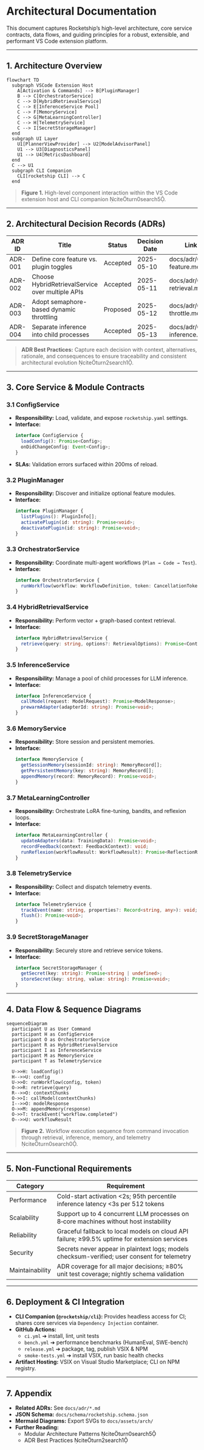 

# Architectural Documentation

This document captures Rocketship’s high-level architecture, core service contracts, data flows, and guiding principles for a robust, extensible, and performant VS Code extension platform.

---

## 1. Architecture Overview

```mermaid
flowchart TD
  subgraph VSCode Extension Host
    A[Activation & Commands] --> B[PluginManager]
    B --> C[OrchestratorService]
    C --> D[HybridRetrievalService]
    C --> E[InferenceService Pool]
    C --> F[MemoryService]
    C --> G[MetaLearningController]
    C --> H[TelemetryService]
    C --> I[SecretStorageManager]
  end
  subgraph UI Layer
    U1[PlannerViewProvider] --> U2[ModelAdvisorPanel]
    U1 --> U3[DiagnosticsPanel]
    U1 --> U4[MetricsDashboard]
  end
  C --> U1
  subgraph CLI Companion
    CLI[rocketship CLI] --> C
  end
```

> **Figure 1.** High-level component interaction within the VS Code extension host and CLI companion citeturn0search5.

---

## 2. Architectural Decision Records (ADRs)

| ADR ID | Title                                           | Status   | Decision Date | Link                     |
|--------|-------------------------------------------------|----------|---------------|--------------------------|
| ADR-001| Define core feature vs. plugin toggles          | Accepted | 2025-05-10    | docs/adr/001-feature.md  |
| ADR-002| Choose HybridRetrievalService over multiple APIs| Accepted | 2025-05-11    | docs/adr/002-retrieval.md|
| ADR-003| Adopt semaphore-based dynamic throttling        | Proposed | 2025-05-12    | docs/adr/003-throttle.md |
| ADR-004| Separate inference into child processes         | Accepted | 2025-05-13    | docs/adr/004-inference.md|

> **ADR Best Practices:** Capture each decision with context, alternatives, rationale, and consequences to ensure traceability and consistent architectural evolution citeturn2search1.

---

## 3. Core Service & Module Contracts

### 3.1 ConfigService
- **Responsibility:** Load, validate, and expose `rocketship.yaml` settings.
- **Interface:**
  ```ts
  interface ConfigService {
    loadConfig(): Promise<Config>;
    onDidChangeConfig: Event<Config>;
  }
  ```
- **SLAs:** Validation errors surfaced within 200ms of reload.

### 3.2 PluginManager
- **Responsibility:** Discover and initialize optional feature modules.
- **Interface:**
  ```ts
  interface PluginManager {
    listPlugins(): PluginInfo[];
    activatePlugin(id: string): Promise<void>;
    deactivatePlugin(id: string): Promise<void>;
  }
  ```

### 3.3 OrchestratorService
- **Responsibility:** Coordinate multi-agent workflows (`Plan → Code → Test`).
- **Interface:**
  ```ts
  interface OrchestratorService {
    runWorkflow(workflow: WorkflowDefinition, token: CancellationToken): Promise<WorkflowResult>;
  }
  ```

### 3.4 HybridRetrievalService
- **Responsibility:** Perform vector + graph-based context retrieval.
- **Interface:**
  ```ts
  interface HybridRetrievalService {
    retrieve(query: string, options?: RetrievalOptions): Promise<ContextChunk[]>;
  }
  ```

### 3.5 InferenceService
- **Responsibility:** Manage a pool of child processes for LLM inference.
- **Interface:**
  ```ts
  interface InferenceService {
    callModel(request: ModelRequest): Promise<ModelResponse>;
    prewarmAdapter(adapterId: string): Promise<void>;
  }
  ```

### 3.6 MemoryService
- **Responsibility:** Store session and persistent memories.
- **Interface:**
  ```ts
  interface MemoryService {
    getSessionMemory(sessionId: string): MemoryRecord[];
    getPersistentMemory(key: string): MemoryRecord[];
    appendMemory(record: MemoryRecord): Promise<void>;
  }
  ```

### 3.7 MetaLearningController
- **Responsibility:** Orchestrate LoRA fine-tuning, bandits, and reflexion loops.
- **Interface:**
  ```ts
  interface MetaLearningController {
    updateAdapters(data: TrainingData): Promise<void>;
    recordFeedback(context: FeedbackContext): void;
    runReflexion(workflowResult: WorkflowResult): Promise<ReflectionReport>;
  }
  ```

### 3.8 TelemetryService
- **Responsibility:** Collect and dispatch telemetry events.
- **Interface:**
  ```ts
  interface TelemetryService {
    trackEvent(name: string, properties?: Record<string, any>): void;
    flush(): Promise<void>;
  }
  ```

### 3.9 SecretStorageManager
- **Responsibility:** Securely store and retrieve service tokens.
- **Interface:**
  ```ts
  interface SecretStorageManager {
    getSecret(key: string): Promise<string | undefined>;
    storeSecret(key: string, value: string): Promise<void>;
  }
  ```

---

## 4. Data Flow & Sequence Diagrams

```mermaid
sequenceDiagram
  participant U as User Command
  participant H as ConfigService
  participant O as OrchestratorService
  participant R as HybridRetrievalService
  participant I as InferenceService
  participant M as MemoryService
  participant T as TelemetryService

  U->>H: loadConfig()
  H-->>U: config
  U->>O: runWorkflow(config, token)
  O->>R: retrieve(query)
  R-->>O: contextChunks
  O->>I: callModel(contextChunks)
  I-->>O: modelResponse
  O->>M: appendMemory(response)
  O->>T: trackEvent("workflow.completed")
  O-->>U: workflowResult
```

> **Figure 2.** Workflow execution sequence from command invocation through retrieval, inference, memory, and telemetry citeturn0search0.

---

## 5. Non‑Functional Requirements

| Category        | Requirement                                                                                  |
|-----------------|----------------------------------------------------------------------------------------------|
| Performance     | Cold-start activation <2s; 95th percentile inference latency <3s per 512 tokens               |
| Scalability     | Support up to 4 concurrent LLM processes on 8‑core machines without host instability         |
| Reliability     | Graceful fallback to local models on cloud API failure; ≥99.5% uptime for extension services |
| Security        | Secrets never appear in plaintext logs; models checksum-verified; user consent for telemetry |
| Maintainability | ADR coverage for all major decisions; ≥80% unit test coverage; nightly schema validation    |

---

## 6. Deployment & CI Integration

- **CLI Companion (`@rocketship/cli`):** Provides headless access for CI; shares core services via `Dependency Injection` container.  
- **GitHub Actions:**  
  - `ci.yml` ➔ install, lint, unit tests  
  - `bench.yml` ➔ performance benchmarks (HumanEval, SWE-bench)  
  - `release.yml` ➔ package, tag, publish VSIX & NPM  
  - `smoke-tests.yml` ➔ install VSIX, run basic health checks  
- **Artifact Hosting:** VSIX on Visual Studio Marketplace; CLI on NPM registry.

---

## 7. Appendix

- **Related ADRs:** See `docs/adr/*.md`  
- **JSON Schema:** `docs/schema/rocketship.schema.json`  
- **Mermaid Diagrams:** Export SVGs to `docs/assets/arch/`  
- **Further Reading:**  
  - Modular Architecture Patterns citeturn0search5  
  - ADR Best Practices citeturn2search1  